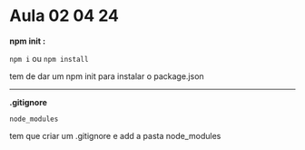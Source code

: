 # Aula  02 04 24

**npm init :**

 `npm i` ou `npm install` 	

tem de dar um npm init para instalar o package.json

---

**.gitignore**

    node_modules 

tem que criar um .gitignore e add a pasta node_modules